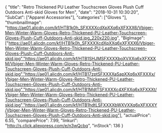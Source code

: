 {
	"title": "Retro Thickened PU Leather Touchscreen Gloves Plush Cuff Outdoors Anti-skid Gloves for Men",
	"date": "2018-10-31 10:30:20",
	"SubCat": ["Apparel Accessories"],
	"categories": ["Gloves "],
	"thumbnailImage": "https://ae01.alicdn.com/kf/HTB1k0h_SFXXXXcdXpXXq6xXFXXX6/Vbiger-Men-Winter-Warm-Gloves-Retro-Thickened-PU-Leather-Touchscreen-Gloves-Plush-Cuff-Outdoors-Anti-skid.jpg_220x220.jpg",
	"BigImage": ["https://ae01.alicdn.com/kf/HTB1k0h_SFXXXXcdXpXXq6xXFXXX6/Vbiger-Men-Winter-Warm-Gloves-Retro-Thickened-PU-Leather-Touchscreen-Gloves-Plush-Cuff-Outdoors-Anti-skid.jpg","https://ae01.alicdn.com/kf/HTB1SHJMSFXXXXboXVXXq6xXFXXXM/Vbiger-Men-Winter-Warm-Gloves-Retro-Thickened-PU-Leather-Touchscreen-Gloves-Plush-Cuff-Outdoors-Anti-skid.jpg","https://ae01.alicdn.com/kf/HTB17zptSFXXXXaSapXXq6xXFXXXx/Vbiger-Men-Winter-Warm-Gloves-Retro-Thickened-PU-Leather-Touchscreen-Gloves-Plush-Cuff-Outdoors-Anti-skid.jpg","https://ae01.alicdn.com/kf/HTB1MdtTSFXXXXc4XFXXq6xXFXXXt/Vbiger-Men-Winter-Warm-Gloves-Retro-Thickened-PU-Leather-Touchscreen-Gloves-Plush-Cuff-Outdoors-Anti-skid.jpg","https://ae01.alicdn.com/kf/HTB1hdtLSFXXXXbWXVXXq6xXFXXXY/Vbiger-Men-Winter-Warm-Gloves-Retro-Thickened-PU-Leather-Touchscreen-Gloves-Plush-Cuff-Outdoors-Anti-skid.jpg"],
	"actualPrice": 6.55,
	"comparePrice": 7.99,
	"linkurl": "http://s.click.aliexpress.com/e/n3wQcbq",
	"inStock": 136
}
